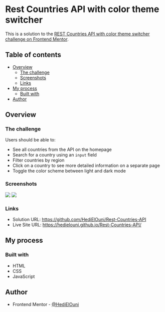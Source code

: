 # Rest Countries API with color theme switcher

This is a solution to the [REST Countries API with color theme switcher challenge on Frontend Mentor](https://www.frontendmentor.io/challenges/rest-countries-api-with-color-theme-switcher-5cacc469fec04111f7b848ca).

## Table of contents

- [Overview](#overview)
  - [The challenge](#the-challenge)
  - [Screenshots](#screenshots)
  - [Links](#links)
- [My process](#my-process)
  - [Built with](#built-with)
- [Author](#author)

## Overview

### The challenge

Users should be able to:

- See all countries from the API on the homepage
- Search for a country using an `input` field
- Filter countries by region
- Click on a country to see more detailed information on a separate page
- Toggle the color scheme between light and dark mode

### Screenshots

![](./images/screenshot1.png)
![](./images/screenshot2.png)

### Links

- Solution URL: https://github.com/HediElOuni/Rest-Countries-API
- Live Site URL: https://hedielouni.github.io/Rest-Countries-API/

## My process

### Built with

- HTML
- CSS
- JavaScript

## Author

- Frontend Mentor - [@HediElOuni](https://www.frontendmentor.io/profile/HediElOuni)

